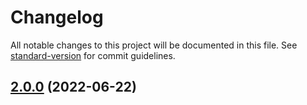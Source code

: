 # Changelog

All notable changes to this project will be documented in this file. See [standard-version](https://github.com/conventional-changelog/standard-version) for commit guidelines.

## [2.0.0](https://github.com/kritsananac/example-standard-version/compare/v1.0.1-alpha.2...v2.0.0) (2022-06-22)
